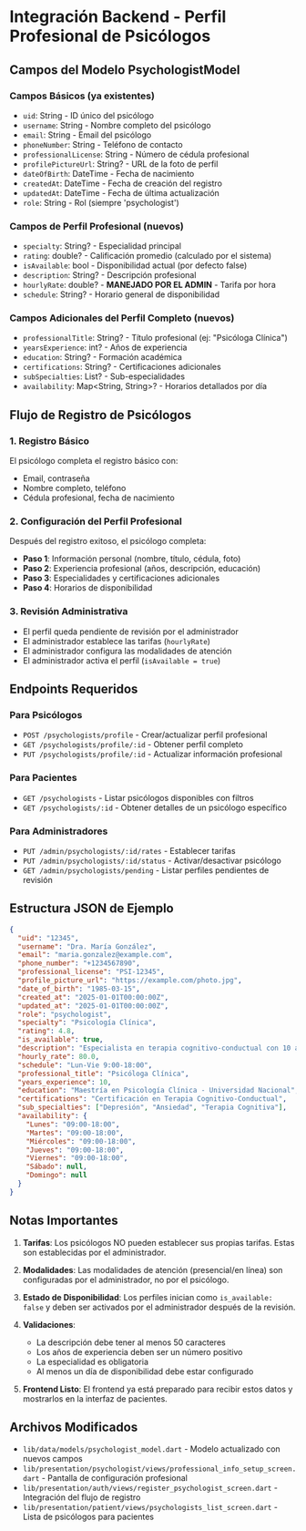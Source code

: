 # Integración Backend - Perfil Profesional de Psicólogos

## Campos del Modelo PsychologistModel

### Campos Básicos (ya existentes)

- `uid`: String - ID único del psicólogo
- `username`: String - Nombre completo del psicólogo
- `email`: String - Email del psicólogo
- `phoneNumber`: String - Teléfono de contacto
- `professionalLicense`: String - Número de cédula profesional
- `profilePictureUrl`: String? - URL de la foto de perfil
- `dateOfBirth`: DateTime - Fecha de nacimiento
- `createdAt`: DateTime - Fecha de creación del registro
- `updatedAt`: DateTime - Fecha de última actualización
- `role`: String - Rol (siempre 'psychologist')

### Campos de Perfil Profesional (nuevos)

- `specialty`: String? - Especialidad principal
- `rating`: double? - Calificación promedio (calculado por el sistema)
- `isAvailable`: bool - Disponibilidad actual (por defecto false)
- `description`: String? - Descripción profesional
- `hourlyRate`: double? - **MANEJADO POR EL ADMIN** - Tarifa por hora
- `schedule`: String? - Horario general de disponibilidad

### Campos Adicionales del Perfil Completo (nuevos)

- `professionalTitle`: String? - Título profesional (ej: "Psicóloga Clínica")
- `yearsExperience`: int? - Años de experiencia
- `education`: String? - Formación académica
- `certifications`: String? - Certificaciones adicionales
- `subSpecialties`: List<String>? - Sub-especialidades
- `availability`: Map<String, String>? - Horarios detallados por día

## Flujo de Registro de Psicólogos

### 1. Registro Básico

El psicólogo completa el registro básico con:

- Email, contraseña
- Nombre completo, teléfono
- Cédula profesional, fecha de nacimiento

### 2. Configuración del Perfil Profesional

Después del registro exitoso, el psicólogo completa:

- **Paso 1**: Información personal (nombre, título, cédula, foto)
- **Paso 2**: Experiencia profesional (años, descripción, educación)
- **Paso 3**: Especialidades y certificaciones adicionales
- **Paso 4**: Horarios de disponibilidad

### 3. Revisión Administrativa

- El perfil queda pendiente de revisión por el administrador
- El administrador establece las tarifas (`hourlyRate`)
- El administrador configura las modalidades de atención
- El administrador activa el perfil (`isAvailable = true`)

## Endpoints Requeridos

### Para Psicólogos

- `POST /psychologists/profile` - Crear/actualizar perfil profesional
- `GET /psychologists/profile/:id` - Obtener perfil completo
- `PUT /psychologists/profile/:id` - Actualizar información profesional

### Para Pacientes

- `GET /psychologists` - Listar psicólogos disponibles con filtros
- `GET /psychologists/:id` - Obtener detalles de un psicólogo específico

### Para Administradores

- `PUT /admin/psychologists/:id/rates` - Establecer tarifas
- `PUT /admin/psychologists/:id/status` - Activar/desactivar psicólogo
- `GET /admin/psychologists/pending` - Listar perfiles pendientes de revisión

## Estructura JSON de Ejemplo

```json
{
  "uid": "12345",
  "username": "Dra. María González",
  "email": "maria.gonzalez@example.com",
  "phone_number": "+1234567890",
  "professional_license": "PSI-12345",
  "profile_picture_url": "https://example.com/photo.jpg",
  "date_of_birth": "1985-03-15",
  "created_at": "2025-01-01T00:00:00Z",
  "updated_at": "2025-01-01T00:00:00Z",
  "role": "psychologist",
  "specialty": "Psicología Clínica",
  "rating": 4.8,
  "is_available": true,
  "description": "Especialista en terapia cognitivo-conductual con 10 años de experiencia.",
  "hourly_rate": 80.0,
  "schedule": "Lun-Vie 9:00-18:00",
  "professional_title": "Psicóloga Clínica",
  "years_experience": 10,
  "education": "Maestría en Psicología Clínica - Universidad Nacional",
  "certifications": "Certificación en Terapia Cognitivo-Conductual",
  "sub_specialties": ["Depresión", "Ansiedad", "Terapia Cognitiva"],
  "availability": {
    "Lunes": "09:00-18:00",
    "Martes": "09:00-18:00",
    "Miércoles": "09:00-18:00",
    "Jueves": "09:00-18:00",
    "Viernes": "09:00-18:00",
    "Sábado": null,
    "Domingo": null
  }
}
```

## Notas Importantes

1. **Tarifas**: Los psicólogos NO pueden establecer sus propias tarifas. Estas son establecidas por el administrador.

2. **Modalidades**: Las modalidades de atención (presencial/en línea) son configuradas por el administrador, no por el psicólogo.

3. **Estado de Disponibilidad**: Los perfiles inician como `is_available: false` y deben ser activados por el administrador después de la revisión.

4. **Validaciones**:

   - La descripción debe tener al menos 50 caracteres
   - Los años de experiencia deben ser un número positivo
   - La especialidad es obligatoria
   - Al menos un día de disponibilidad debe estar configurado

5. **Frontend Listo**: El frontend ya está preparado para recibir estos datos y mostrarlos en la interfaz de pacientes.

## Archivos Modificados

- `lib/data/models/psychologist_model.dart` - Modelo actualizado con nuevos campos
- `lib/presentation/psychologist/views/professional_info_setup_screen.dart` - Pantalla de configuración profesional
- `lib/presentation/auth/views/register_psychologist_screen.dart` - Integración del flujo de registro
- `lib/presentation/patient/views/psychologists_list_screen.dart` - Lista de psicólogos para pacientes
